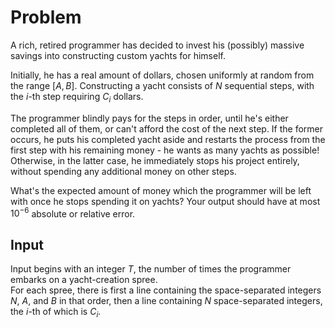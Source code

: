 # Problem

A rich, retired programmer has decided to invest his (possibly) massive savings into constructing custom yachts for himself.

Initially, he has a real amount of dollars, chosen uniformly at random from the range $[A, B]$. Constructing a yacht consists of $N$ sequential steps, with the $i$-th step requiring $C_i$ dollars.

The programmer blindly pays for the steps in order, until he's either completed all of them, or can't afford the cost of the next step. If the former occurs, he puts his completed yacht aside and restarts the process from the first step with his remaining money - he wants as many yachts as possible! Otherwise, in the latter case, he immediately stops his project entirely, without spending any additional money on other steps.

What's the expected amount of money which the programmer will be left with once he stops spending it on yachts? Your output should have at most $10^{-6}$ absolute or relative error.

## Input

Input begins with an integer $T$, the number of times the programmer embarks on a yacht-creation spree.  
For each spree, there is first a line containing the space-separated integers $N$, $A$, and $B$ in that order, then a line containing $N$ space-separated integers, the $i$-th of which is $C_i$.
